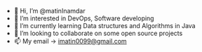 - 👋 Hi, I’m @matinInamdar
- 👀 I’m interested in DevOps, Software developing
- 🌱 I’m currently learning Data structures and Algorithms in Java
- 💞️ I’m looking to collaborate on some open source projects
- 📫 My email -> imatin0099@gmail.com

<!---
matinInamdar/matinInamdar is a ✨ special ✨ repository because its `README.md` (this file) appears on your GitHub profile.
You can click the Preview link to take a look at your changes.
--->
